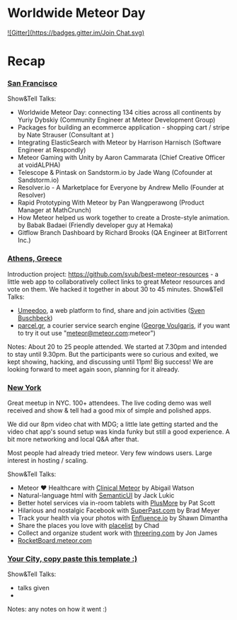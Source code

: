 # Worldwide Meteor Day
[![Gitter](https://badges.gitter.im/Join Chat.svg)](https://gitter.im/meteor/worldwide-meteor-day?utm_source=badge&utm_medium=badge&utm_campaign=pr-badge&utm_content=badge)

# Recap

### [San Francisco](http://www.meetup.com/Meteor-SFBay/events/214137082/)
Show&Tell Talks:
* Worldwide Meteor Day: connecting 134 cities across all continents by Yuriy Dybskiy (Community Engineer at Meteor Development Group)
* Packages for building an ecommerce application - shopping cart / stripe by Nate Strauser (Consultant at )
* Integrating ElasticSearch with Meteor by Harrison Harnisch (Software Engineer at Respondly)
* Meteor Gaming with Unity by Aaron Cammarata (Chief Creative Officer at voidALPHA)
* Telescope & Pintask on Sandstorm.io by Jade Wang (Cofounder at Sandstorm.io)
* Resolver.io - A Marketplace for Everyone by Andrew Mello (Founder at Resolver)
* Rapid Prototyping With Meteor by Pan Wangperawong (Product Manager at MathCrunch)
* How Meteor helped us work together to create a Droste-style animation. by Babak Badaei (Friendly developer guy at Hemaka)
* Gitflow Branch Dashboard by Richard Brooks (QA Engineer at BitTorrent Inc.)

### [Athens, Greece](http://www.meetup.com/Meteor-Athens-Greece/events/215885122/)
Introduction project: https://github.com/svub/best-meteor-resources - a little web app to collaboratively collect links to great Meteor resources and vote on them. We hacked it together in about 30 to 45 minutes.
Show&Tell Talks:
* [Umeedoo](http://umeedoo.net), a web platform to find, share and join activities ([Sven Buschbeck](http://svenbuschbeck.net))
* [parcel.gr](http://parcel.gr), a courier service search engine ([George Voulgaris](https://www.linkedin.com/in/voulgaris), if you want to try it out use "meteor@meteor.com:meteor")

Notes:
About 20 to 25 people attended. We started at 7.30pm and intended to stay until 9.30pm. But the participants were so curious and exited, we kept showing, hacking, and discussing until 11pm! Big success! We are looking forward to meet again soon, planning for it already.

### [New York](http://www.meetup.com/Meteor-NY/events/212304662/)
Great meetup in NYC.  100+ attendees.  The live coding demo was well received and show & tell had a good mix of simple and polished apps.

We did our 8pm video chat with MDG; a little late getting started and the video chat app's sound setup was kinda funky but still a good experience. A bit more networking and local Q&A after that.

Most people had already tried meteor.  Very few windows users.  Large interest in hosting / scaling.

Show&Tell Talks:
* Meteor &hearts; Healthcare with [Clinical Meteor](http://clinical.meteor.com) by Abigail Watson
* Natural-language html with [SemanticUI](http://semantic-ui.com/) by Jack Lukic
* Better hotel services via in-room tablets with [PlusMore](http://plusmoretablets.com/) by Pat Scott
* Hilarious and nostalgic Facebook with [SuperPast.com](https://superpast.com) by Brad Meyer
* Track your health via your photos with [Enfluence.io](http://www.enfluence.io/) by Shawn Dimantha
* Share the places you love with [placelist](http://placelist.meteor.com/) by Chad
* Collect and organize student work with [threering.com](http://threering.com) by Jon James
* [RocketBoard.meteor.com](http://rocketboard.meteor.com)


### [Your City, copy paste this template :)](link)
Show&Tell Talks:
* talks given
*

Notes:
any notes on how it went :)

